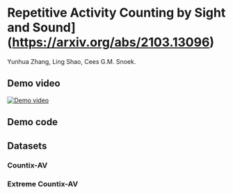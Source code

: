 # Repetitive Activity Counting by Sight and Sound](https://arxiv.org/abs/2103.13096)
Yunhua Zhang, Ling Shao, Cees G.M. Snoek. 

## Demo video


[![Demo video](https://user-images.githubusercontent.com/22721775/112766873-086c6800-9014-11eb-8939-fc8a8373488d.png)](https://user-images.githubusercontent.com/22721775/112766700-2c7b7980-9013-11eb-8667-95ce6ec31067.mp4 "Demo video")

## Demo code

## Datasets

### Countix-AV

### Extreme Countix-AV
